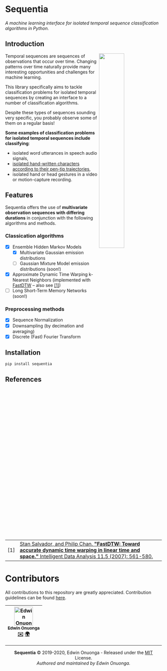 # Sequentia

_A machine learning interface for isolated temporal sequence classification algorithms in Python._

## Introduction

<img src="https://i.ibb.co/gPymgs4/classifier.png" width="40%" align="right"></img>

Temporal sequences are sequences of observations that occur over time. Changing patterns over time naturally provide many interesting opportunities and challenges for machine learning.

This library specifically aims to tackle classification problems for isolated temporal sequences by creating an interface to a number of classification algorithms.

Despite these types of sequences sounding very specific, you probably observe some of them on a regular basis!

**Some examples of classification problems for isolated temporal sequences include classifying**:

- isolated word utterances in speech audio signals,
- [isolated hand-written characters according to their pen-tip trajectories](./examples/Pen-Tip%20Trajectories%20(Example).ipynb),
- isolated hand or head gestures in a video or motion-capture recording.

## Features

Sequentia offers the use of **multivariate observation sequences with differing durations** in conjunction with the following algorithms and methods.

### Classication algorithms

- [x] Ensemble Hidden Markov Models
  - [x] Multivariate Gaussian emission distributions
  - [ ] Gaussian Mixture Model emission distributions (soon!)
- [x] Approximate Dynamic Time Warping k-Nearest Neighbors (implemented with [FastDTW](https://github.com/slaypni/fastdtw) – also see [[1]](#references))
- [ ] Long Short-Term Memory Networks (soon!)

### Preprocessing methods

- [x] Sequence Normalization
- [x] Downsampling (by decimation and averaging)
- [x] Discrete (Fast) Fourier Transform

## Installation

```
pip install sequentia
```

## References

<table><tbody><tr><td>[1]</td><td><a href="https://pdfs.semanticscholar.org/05a2/0cde15e172fc82f32774dd0cf4fe5827cad2.pdf">Stan Salvador, and Philip Chan. <b>"FastDTW: Toward accurate dynamic time  warping in linear time and space."</b> Intelligent Data Analysis 11.5  (2007): 561-580.</a></td></tr></tbody></table>

# Contributors

All contributions to this repository are greatly appreciated. Contribution guidelines can be found [here](/CONTRIBUTING.md).

<table>
	<thead>
		<tr>
			<th align="center">
                <a href="https://github.com/eonu">
                <img src="https://avatars0.githubusercontent.com/u/24795571?s=460&v=4" alt="Edwin Onuonga" width="60px">
                <br/><sub><b>Edwin Onuonga</b></sub>
                </a>
                <br/>
                <a href="mailto:ed@eonu.net">✉️</a>
                <a href="https://eonu.net">🌍</a>
			</th>
			<!-- Add more <th></th> blocks for more contributors -->
		</tr>
	</thead>
</table>

---

<p align="center">
  <b>Sequentia</b> &copy; 2019-2020, Edwin Onuonga - Released under the <a href="https://opensource.org/licenses/MIT">MIT</a> License.<br/>
  <em>Authored and maintained by Edwin Onuonga.</em>
</p>